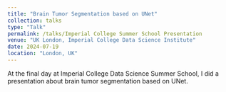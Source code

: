 ```yaml
---
title: "Brain Tumor Segmentation based on UNet"
collection: talks
type: "Talk"
permalink: /talks/Imperial College Summer School Presentation
venue: "UK London, Imperial College Data Science Institute"
date: 2024-07-19
location: "London, UK"
---
```


At the final day at Imperial College Data Science Summer School, I did a presentation about brain tumor segmentation based on UNet.
